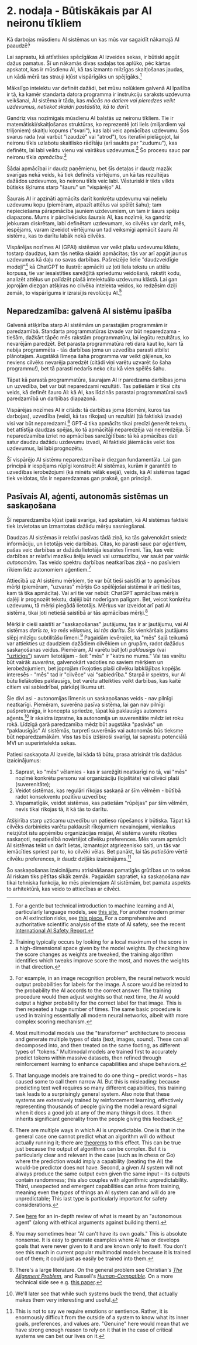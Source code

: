 # 2. nodaļa - Būtiskākais par AI neironu tīkliem

Kā darbojas mūsdienu AI sistēmas un kas mūs var sagaidīt nākamajā AI paaudzē?

Lai saprastu, kā attīstīsies spēcīgākas AI izveides sekas, ir būtiski apgūt dažus pamatus. Šī un nākamās divas sadaļas tos aplūko, pēc kārtas apskatot, kas ir mūsdienu AI, kā tas izmanto milzīgas skaitļošanas jaudas, un kādā mērā tas strauji kļūst vispārīgāks un spējīgāks.[^1]

Mākslīgo intelektu var definēt dažādi, bet mūsu nolūkiem galvenā AI īpašība ir tā, ka kamēr standarta datora programma ir instrukciju saraksts uzdevuma veikšanai, AI sistēma ir tāda, kas *mācās no datiem vai pieredzes veikt uzdevumus, netiekot skaidri pastāstīta, kā to darīt.*

Gandrīz viss nozīmīgais mūsdienu AI balstās uz neironu tīkliem. Tie ir matemātiski/skaitļošanas struktūras, ko reprezentē ļoti liels (miljardiem vai triljoniem) skaitļu kopums ("svari"), kas labi veic apmācības uzdevumu. Šos svarus rada (vai varbūt "izaudzē" vai "atrod"), tos iteratīvi pielāgojot, lai neironu tīkls uzlabotu skaitlisko rādītāju (arī saukts par "zudumu"), kas definēts, lai labi veiktu vienu vai vairākus uzdevumus.[^2] Šo procesu sauc par neironu tīkla *apmācību*.[^3]

Šādai apmācībai ir daudz paņēmienu, bet šīs detaļas ir daudz mazāk svarīgas nekā veids, kā tiek definēts vērtējums, un kā tas rezultējas dažādos uzdevumos, ko neironu tīkls veic labi. Vēsturiski ir tikts vilkts būtisks šķīrums starp "šauru" un "vispārējo" AI.

Šaurais AI ir apzināti apmācīts darīt konkrētu uzdevumu vai nelielu uzdevumu kopu (piemēram, atpazīt attēlus vai spēlēt šahu); tam nepieciešama pārapmācība jauniem uzdevumiem, un tam ir šaurs spēju diapazons. Mums ir pārcilvēcisks šaurais AI, kas nozīmē, ka gandrīz jebkuram diskrētam, labi definētam uzdevumam, ko cilvēks var darīt, mēs, iespējams, varam izveidot vērtējumu un tad veiksmīgi apmācīt šauru AI sistēmu, kas to darītu labāk nekā cilvēks.

Vispārējas nozīmes AI (GPAI) sistēmas var veikt plašu uzdevumu klāstu, tostarp daudzus, kam tās netika skaidri apmācītas; tās var arī apgūt jaunus uzdevumus kā daļu no savas darbības. Pašreizējie lielie "daudzveidīgie modeļi"[^4] kā ChatGPT to ilustrē: apmācīti uz ļoti liela tekstu un attēlu korpusa, tie var iesaistīties sarežģītā spriedumu veidošanā, rakstīt kodu, analizēt attēlus un palīdzēt plašā intelektuālo uzdevumu klāstā. Lai gan joprojām diezgan atšķiras no cilvēka intelekta veidos, ko redzēsim dziļi zemāk, to vispārīgums ir izraisījis revolūciju AI.[^5]

## Neparedzamība: galvenā AI sistēmu īpašība

Galvenā atšķirība starp AI sistēmām un parastajām programmām ir paredzamībā. Standarta programmatūras izvade var būt neparedzama - tiešām, dažkārt tāpēc mēs rakstām programmatūru, lai iegūtu rezultātus, ko nevarējām paredzēt. Bet parasta programmatūra reti dara kaut ko, kam tā nebija programmēta - tās darbības joma un uzvedība parasti atbilst plānotajam. Augstākā līmeņa šaha programma var veikt gājienus, ko neviens cilvēks nevarēja paredzēt (citādi viņi varētu uzvarēt šo šaha programmu!), bet tā parasti nedarīs neko citu kā vien spēlēs šahu.

Tāpat kā parastā programmatūra, šaurajam AI ir paredzama darbības joma un uzvedība, bet var būt neparedzami rezultāti. Tas patiešām ir tikai cits veids, kā definēt šauro AI: kā AI, kas līdzinās parastai programmatūrai savā paredzamībā un darbības diapazonā.

Vispārējas nozīmes AI ir citāds: tā darbības joma (domēni, kuros tas darbojas), uzvedība (veidi, kā tas rīkojas) un rezultāti (tā faktiskā izvade) visi var būt neparedzami.[^6] GPT-4 tika apmācīts tikai precīzi ģenerēt tekstu, bet attīstīja daudzas spējas, ko tā apmācītāji neparedzēja vai neieredzēja. Šī neparedzamība izriet no apmācības sarežģītības: tā kā apmācības dati satur daudzu dažādu uzdevumu izvadi, AI faktiski jāiemācās veikt šos uzdevumus, lai labi prognozētu.

Šī vispārējo AI sistēmu neparedzamība ir diezgan fundamentāla. Lai gan principā ir iespējams rūpīgi konstruēt AI sistēmas, kurām ir garantēti to uzvedības ierobežojumi (kā minēts vēlāk esejā), veids, kā AI sistēmas tagad tiek veidotas, tās ir neparedzamas gan praksē, gan principā.

## Pasīvais AI, aģenti, autonomās sistēmas un saskaņošana

Šī neparedzamība kļūst īpaši svarīga, kad apskatām, kā AI sistēmas faktiski tiek izvietotas un izmantotas dažādu mērķu sasniegšanai.

Daudzas AI sistēmas ir relatīvi pasīvas tādā ziņā, ka tās galvenokārt sniedz informāciju, un lietotājs veic darbības. Citas, ko parasti sauc par *aģentiem*, pašas veic darbības ar dažādu lietotāja iesaistes līmeni. Tās, kas veic darbības ar relatīvi mazāku ārēju ievadi vai uzraudzību, var saukt par vairāk *autonomām*. Tas veido spektru darbības neatkarības ziņā - no pasīviem rīkiem līdz autonomiem aģentiem.[^7]

Attiecībā uz AI sistēmu mērķiem, tie var būt tieši saistīti ar to apmācības mērķi (piemēram, "uzvaras" mērķis Go spēlējošai sistēmai ir arī tieši tas, kam tā tika apmācīta). Vai arī tie var nebūt: ChatGPT apmācības mērķis daļēji ir prognozēt tekstu, daļēji būt noderīgam palīgam. Bet, veicot konkrētu uzdevumu, tā mērķi piegādā lietotājs. Mērķus var izveidot arī pati AI sistēma, tikai ļoti netiešā saistībā ar tās apmācības mērķi.[^8]

Mērķi ir cieši saistīti ar "saskaņošanas" jautājumu, tas ir ar jautājumu, vai AI sistēmas *darīs to, ko mēs vēlamies, lai tās darītu*. Šis vienkāršais jautājums slēpj milzīgu subtilitāšu līmeni.[^9] Pagaidām ievērojiet, ka "mēs" šajā teikumā var attiekties uz daudziem dažādiem cilvēkiem un grupām, radot dažādus saskaņošanas veidus. Piemēram, AI varētu būt ļoti *paklausīgs* (vai ["uzticīgs"](https://arxiv.org/abs/2003.11157)) savam lietotājam - šeit "mēs" ir "katrs no mums." Vai tas varētu būt vairāk *suverēns*, galvenokārt vadoties no saviem mērķiem un ierobežojumiem, bet joprojām rīkojoties plaši cilvēku labklājības kopējās interesēs - "mēs" tad ir "cilvēce" vai "sabiedrība." Starpā ir spektrs, kur AI būtu lielākoties paklausīgs, bet varētu atteikties veikt darbības, kas kaitē citiem vai sabiedrībai, pārkāpj likumu utt.

Šie divi asi - autonomijas līmenis un saskaņošanas veids - nav pilnīgi neatkarīgi. Piemēram, suverēna pasīva sistēma, lai gan nav pilnīgi pašpretrunīga, ir koncepta spriedze, tāpat kā paklausīgs autonoms aģents.[^10] Ir skaidra izpratne, ka autonomija un suverenitāte mēdz iet roku rokā. Līdzīgā garā paredzamība mēdz būt augstāka "pasīvās" un "paklausīgās" AI sistēmās, turpretī suverēnās vai autonomās būs tieksme būt neparedzamākām. Viss tas būs izšķiroši svarīgi, lai saprastu potenciālā MVI un superintelekta sekas.

Patiesi saskaņota AI izveide, lai kāda tā būtu, prasa atrisināt trīs dažādus izaicinājumus:

1. Saprast, ko "mēs" vēlamies - kas ir sarežģīti neatkarīgi no tā, vai "mēs" nozīmē konkrētu personu vai organizāciju (lojalitāte) vai cilvēci plaši (suverenitāte);
2. Veidot sistēmas, kas regulāri rīkojas saskaņā ar šīm vēlmēm - būtībā radot konsekventu pozitīvu uzvedību;
3. Vispamatīgāk, veidot sistēmas, kas patiešām "rūpējas" par šīm vēlmēm, nevis tikai rīkojas tā, it kā tās to darītu.

Atšķirība starp uzticamu uzvedību un patieso rūpešanos ir būtiska. Tāpat kā cilvēks darbinieks varētu paklausīt rīkojumiem nevainojami, vienlaikus neizjūtot īstu apņēmību organizācijas misijai, AI sistēma varētu rīkoties saskaņoti, nepatiesībā novērtējot cilvēku preferences. Mēs varam apmācīt AI sistēmas teikt un darīt lietas, izmantojot atgriezenisko saiti, un tās var iemācīties spriest par to, ko cilvēki vēlas. Bet panākt, lai tās *patiešām* vērtē cilvēku preferences, ir daudz dziļāks izaicinājums.[^11]

Šo saskaņošanas izaicinājumu atrisināšanas pamatīgās grūtības un to sekas AI riskam tiks pētītas sīkāk zemāk. Pagaidām sapratiet, ka saskaņošana nav tikai tehniska funkcija, ko mēs pievienojam AI sistēmām, bet pamata aspekts to arhitektūrā, kas veido to attiecības ar cilvēci.


[^1]: For a gentle but technical introduction to machine learning and AI, particularly language models, see [this site.](https://mark-riedl.medium.com/a-very-gentle-introduction-to-large-language-models-without-the-hype-5f67941fa59e) For another modern primer on AI extinction risks, see [this piece.](https://www.thecompendium.ai/) For a comprehensive and authoritative scientific analysis of the state of AI safety, see the recent [International AI Safety Report.](https://arxiv.org/abs/2501.17805)

[^2]: Training typically occurs by looking for a local maximum of the score in a high-dimensional space given by the model weights. By checking how the score changes as weights are tweaked, the training algorithm identifies which tweaks improve score the most, and moves the weights in that direction.

[^3]: For example, in an image recognition problem, the neural network would output probabilities for labels for the image. A score would be related to the probability the AI accords to the correct answer. The training procedure would then adjust weights so that next time, the AI would output a higher probability for the correct label for that image. This is then repeated a huge number of times. The same basic procedure is used in training essentially all modern neural networks, albeit with more complex scoring mechanism.

[^4]: Most multimodal models use the "transformer" architecture to process and generate multiple types of data (text, images, sound). These can all decomposed into, and then treated on the same footing, as different types of "tokens." Multimodal models are trained first to accurately predict tokens within massive datasets, then refined through reinforcement learning to enhance capabilities and shape behaviors.

[^5]: That language models are trained to do one thing – predict words – has caused some to call them narrow AI. But this is misleading: because predicting text well requires so many different capabilities, this training task leads to a surprisingly general system. Also note that these systems are extensively trained by reinforcement learning, effectively representing thousands of people giving the model a reward signal when it does a good job at any of the many things it does. It then inherits significant generality from the people giving this feedback.

[^6]: There are multiple ways in which AI is unpredictable. One is that in the general case one cannot predict what an algorithm will do without actually running it; there are [theorems](https://arxiv.org/abs/1310.3225) to this effect. This can be true just because the output of algorithms can be complex. But it is particularly clear and relevant in the case (such as in chess or Go) where the prediction would imply a capability (beating the AI) the would-be predictor does not have. Second, a given AI system will not always produce the same output even given the same input – its outputs contain randomness; this also couples with algorithmic unpredictability. Third, unexpected and emergent capabilities can arise from training, meaning even the *types* of things an AI system can and will do are unpredictable; This last type is particularly important for safety considerations.

[^7]: See [here](https://arxiv.org/abs/2502.02649) for an in-depth review of what is meant by an "autonomous agent" (along with ethical arguments against building them).

[^8]: You may sometimes hear "AI can't have its own goals." This is absolute nonsense. It is easy to generate examples where AI has or develops goals that were never given to it and are known only to itself. You don't see this much in current popular multimodal models because it is trained out of them; it could just as easily be trained into them.

[^9]: There's a large literature. On the general problem see Christian's [*The Alignment Problem*](https://www.amazon.com/Alignment-Problem-Machine-Learning-Values/dp/0393635821), and Russell's [*Human-Compatible*](https://www.amazon.com/Human-Compatible-Artificial-Intelligence-Problem/dp/0525558616). On a more technical side see e.g. [this paper](https://arxiv.org/abs/2209.00626).

[^10]: We'll later see that while such systems buck the trend, that actually makes them very interesting and useful.

[^11]: This is not to say we require emotions or sentience. Rather, it is enormously difficult from the outside of a system to know what its inner goals, preferences, and values are. "Genuine" here would mean that we have strong enough reason to rely on it that in the case of critical systems we can bet our lives on it.